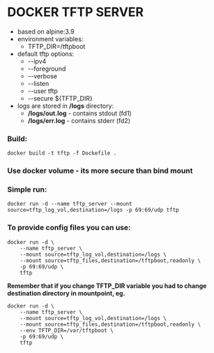 # DOCKER TFTP SERVER

* based on alpine:3.9
* environment variables:
    * TFTP_DIR=/tftpboot
* default tftp options:
    * --ipv4
    * --foreground
    * --verbose
    * --listen
    * --user tftp
    * --secure ${TFTP_DIR}
* logs are stored in **/logs** directory:
    * **/logs/out.log** - contains stdout (fd1)
    * **/logs/err.log** - contains stderr (fd2)

### Build:
`docker build -t tftp -f Dockefile .`
### Use docker volume - its more secure than bind mount
### Simple run:
`docker run -d --name tftp_server --mount source=tftp_log_vol,destination=/logs -p 69:69/udp tftp`
### To provide config files you can use:
```
docker run -d \
    --name tftp_server \
    --mount source=tftp_log_vol,destination=/logs \
    --mount source=tftp_files,destination=/tftpboot,readonly \
    -p 69:69/udp \
    tftp
```
**Remember that if you change TFTP_DIR variable you had to change destination directory in mountpoint, eg.**
```
docker run -d \
    --name tftp_server \
    --mount source=tftp_log_vol,destination=/logs \
    --mount source=tftp_files,destination=/tftpboot,readonly \
    --env TFTP_DIR=/var/tftpboot \
    -p 69:69/udp \
    tftp
```

